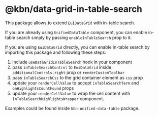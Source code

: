 # @kbn/data-grid-in-table-search

This package allows to extend `EuiDataGrid` with in-table search.

If you are already using `UnifiedDataTable` component, you can enable in-table search simply by passing `enableInTableSearch` prop to it.

If you are using `EuiDataGrid` directly, you can enable in-table search by importing this package and following these steps:

1. include `useDataGridInTableSearch` hook in your component 
2. pass `inTableSearchControl` to `EuiDataGrid` inside `additionalControls.right` prop or `renderCustomToolbar`
3. pass `inTableSearchCss` to the grid container element as `css` prop
4. update your `renderCellValue` to accept `inTableSearchTerm` and `onHighlightsCountFound` props
5. update your `renderCellValue` to wrap the cell content with `InTableSearchHighlightsWrapper` component.

Examples could be found inside `kbn-unified-data-table` package.







